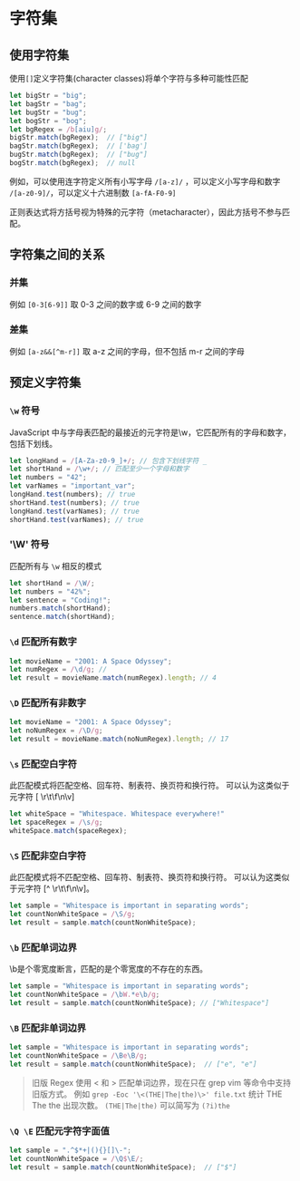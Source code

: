 # 字符集

## 使用字符集

使用`[]`定义字符集(character classes)将单个字符与多种可能性匹配

```javascript
let bigStr = "big";
let bagStr = "bag";
let bugStr = "bug";
let bogStr = "bog";
let bgRegex = /b[aiu]g/;
bigStr.match(bgRegex);  // ["big"]
bagStr.match(bgRegex);  // ['bag']
bugStr.match(bgRegex);  // ["bug"]
bogStr.match(bgRegex);  // null
```

例如，可以使用连字符定义所有小写字母 `/[a-z]/` ，可以定义小写字母和数字 `/[a-z0-9]/`，可以定义十六进制数 `[a-fA-F0-9]`

正则表达式将方括号视为特殊的元字符（metacharacter），因此方括号不参与匹配。

## 字符集之间的关系

### 并集

例如 `[0-3[6-9]]` 取 0-3 之间的数字或 6-9 之间的数字

### 差集

例如 `[a-z&&[^m-r]]` 取 a-z 之间的字母，但不包括 m-r 之间的字母

## 预定义字符集

### `\w` 符号

JavaScript 中与字母表匹配的最接近的元字符是\w，它匹配所有的字母和数字，包括下划线。

```javascript
let longHand = /[A-Za-z0-9_]+/; // 包含下划线字符 _
let shortHand = /\w+/; // 匹配至少一个字母和数字
let numbers = "42";
let varNames = "important_var";
longHand.test(numbers); // true
shortHand.test(numbers); // true
longHand.test(varNames); // true
shortHand.test(varNames); // true
```

### '\W' 符号

匹配所有与 `\w` 相反的模式

```javascript
let shortHand = /\W/;
let numbers = "42%";
let sentence = "Coding!";
numbers.match(shortHand);
sentence.match(shortHand);
```

### `\d` 匹配所有数字

```javascript
let movieName = "2001: A Space Odyssey";
let numRegex = /\d/g; // 
let result = movieName.match(numRegex).length; // 4
```

### `\D` 匹配所有非数字

```javascript
let movieName = "2001: A Space Odyssey";
let noNumRegex = /\D/g;
let result = movieName.match(noNumRegex).length; // 17
```

### `\s` 匹配空白字符

此匹配模式将匹配空格、回车符、制表符、换页符和换行符。 可以认为这类似于元字符 [ \r\t\f\n\v]

```javascript
let whiteSpace = "Whitespace. Whitespace everywhere!"
let spaceRegex = /\s/g;
whiteSpace.match(spaceRegex);
```

### `\S` 匹配非空白字符

此匹配模式将不匹配空格、回车符、制表符、换页符和换行符。 可以认为这类似于元字符 [^ \r\t\f\n\v]。

```javascript
let sample = "Whitespace is important in separating words";
let countNonWhiteSpace = /\S/g;
let result = sample.match(countNonWhiteSpace);
```

### `\b` 匹配单词边界

\b是个零宽度断言，匹配的是个零宽度的不存在的东西。

```javascript
let sample = "Whitespace is important in separating words";
let countNonWhiteSpace = /\bW.*e\b/g;
let result = sample.match(countNonWhiteSpace); // ["Whitespace"]
```

### `\B` 匹配非单词边界

```javascript
let sample = "Whitespace is important in separating words";
let countNonWhiteSpace = /\Be\B/g;
let result = sample.match(countNonWhiteSpace);  // ["e", "e"]
```

> 旧版 Regex 使用 \< 和 \> 匹配单词边界，现在只在 grep vim 等命令中支持旧版方式。
> 例如 `grep -Eoc '\<(THE|The|the)\>' file.txt` 统计 THE The the 出现次数。
> `(THE|The|the)` 可以简写为 `(?i)the`

### `\Q \E` 匹配元字符字面值

```javascript
let sample = ".^$*+|(){}[]\-";
let countNonWhiteSpace = /\Q$\E/;
let result = sample.match(countNonWhiteSpace);  // ["$"]
```